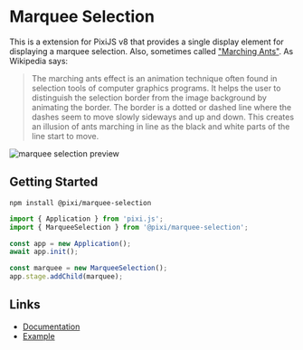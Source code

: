 # Marquee Selection

This is a extension for PixiJS v8 that provides a single display element for displaying a marquee selection. Also, sometimes called ["Marching Ants"](https://en.wikipedia.org/wiki/Marching_ants). As Wikipedia says:

> The marching ants effect is an animation technique often found in selection tools of computer graphics programs. It helps the user to distinguish the selection border from the image background by animating the border. The border is a dotted or dashed line where the dashes seem to move slowly sideways and up and down. This creates an illusion of ants marching in line as the black and white parts of the line start to move.

![marquee selection preview](https://userland.pixijs.io/marquee-selection/preview.gif)


## Getting Started

```
npm install @pixi/marquee-selection
```

```typescript
import { Application } from 'pixi.js';
import { MarqueeSelection } from '@pixi/marquee-selection';

const app = new Application();
await app.init();

const marquee = new MarqueeSelection();
app.stage.addChild(marquee);
```

## Links

* [Documentation](https://userland.pixijs.io/marquee-selection/docs/index.html)
* [Example](https://userland.pixijs.io/marquee-selection/examples/index.html)